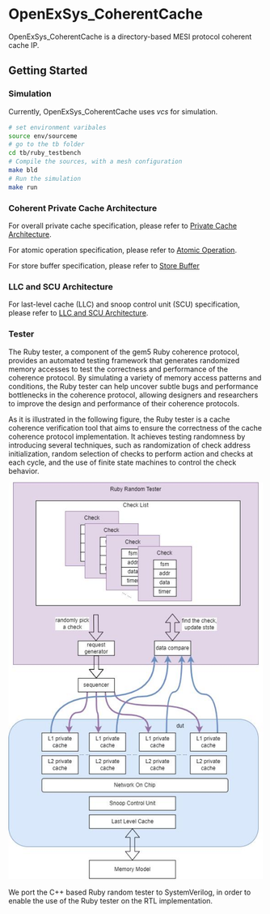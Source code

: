 # OpenExSys_CoherentCache
OpenExSys_CoherentCache is a directory-based MESI protocol coherent cache IP.

## Getting Started

### Simulation

Currently, OpenExSys_CoherentCache uses *vcs* for simulation.

```sh
# set environment varibales
source env/sourceme
# go to the tb folder
cd tb/ruby_testbench
# Compile the sources, with a mesh configuration
make bld
# Run the simulation
make run
```

### Coherent Private Cache Architecture

For overall private cache specification, please refer to [Private Cache Architecture](./rtl/rvh_cache/doc/l1d_coherence.md).

For atomic operation specification, please refer to [Atomic Operation](./rtl/rvh_cache/doc/l1d_amo.md).

For store buffer specification, please refer to [Store Buffer](./rtl/rvh_cache/doc/l1d_stb.md)

### LLC and SCU Architecture

For last-level cache (LLC) and snoop control unit (SCU) specification, please refer to [LLC and SCU Architecture](./rtl/rvh_cache/doc/scu_coherence.md).



### Tester

The Ruby tester, a component of the gem5 Ruby coherence protocol, provides an automated testing framework that generates randomized memory accesses to test the correctness and performance of the coherence protocol. 
By simulating a variety of memory access patterns and conditions, the Ruby tester can help uncover subtle bugs and performance bottlenecks in the coherence protocol, allowing designers and researchers to improve the design and performance of their coherence protocols.

As it is illustrated in the following figure, the Ruby tester is a cache coherence verification
tool that aims to ensure the correctness of the cache coherence protocol implementation.
It achieves testing randomness by introducing several techniques, such as randomization
of check address initialization, random selection of checks to perform action and checks
at each cycle, and the use of finite state machines to control the check behavior.


![alt noc_tester](./rtl/rvh_cache/doc/ruby_tester.png)

We port the C++ based
Ruby random tester to SystemVerilog, in order to enable the use of the Ruby tester on
the RTL implementation.